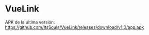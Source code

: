 # VueLink

APK de la última versión: https://github.com/ItsSouls/VueLink/releases/download/v1.0/app.apk
